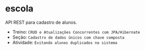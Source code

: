 # escola
API REST para cadastro de alunos.

* Treino: `CRUD e Atualizações Concorrentes com JPA/Hibernate`
* Seção: `Cadastro de dados únicos com chave composta`
* Atividade: `Evitando alunos duplicados no sistema`
